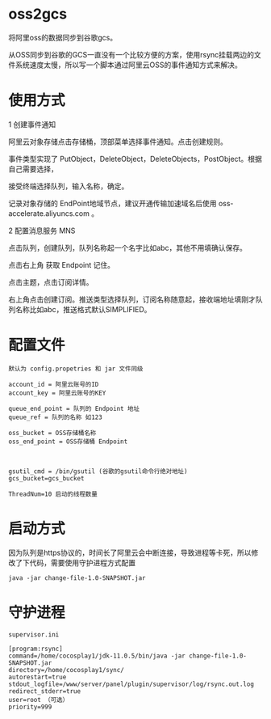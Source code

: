 # oss2gcs
将阿里oss的数据同步到谷歌gcs。

从OSS同步到谷歌的GCS一直没有一个比较方便的方案，使用rsync挂载两边的文件系统速度太慢，所以写一个脚本通过阿里云OSS的事件通知方式来解决。


# 使用方式

1 创建事件通知

阿里云对象存储点击存储桶，顶部菜单选择事件通知。点击创建规则。

事件类型实现了  PutObject，DeleteObject，DeleteObjects，PostObject。根据自己需要选择，

接受终端选择队列，输入名称，确定。

记录对象存储的 EndPoint地域节点，建议开通传输加速域名后使用 oss-accelerate.aliyuncs.com 。

2 配置消息服务 MNS

点击队列，创建队列，队列名称起一个名字比如abc，其他不用填确认保存。

点击右上角 获取 Endpoint 记住。


点击主题，点击订阅详情。

右上角点击创建订阅。推送类型选择队列，订阅名称随意起，接收端地址填刚才队列名称比如abc，推送格式默认SIMPLIFIED。



# 配置文件

~~~
默认为 config.propetries 和 jar 文件同级

account_id = 阿里云账号的ID
account_key = 阿里云账号的KEY

queue_end_point = 队列的 Endpoint 地址
queue_ref = 队列的名称 如123

oss_bucket = OSS存储桶名称
oss_end_point = OSS存储桶 Endpoint



gsutil_cmd = /bin/gsutil (谷歌的gsutil命令行绝对地址)
gcs_bucket=gcs_bucket
        
ThreadNum=10 启动的线程数量
~~~

# 启动方式
因为队列是https协议的，时间长了阿里云会中断连接，导致进程等卡死，所以修改了下代码，需要使用守护进程方式配置
~~~
java -jar change-file-1.0-SNAPSHOT.jar
~~~

# 守护进程


~~~
supervisor.ini

[program:rsync]
command=/home/cocosplay1/jdk-11.0.5/bin/java -jar change-file-1.0-SNAPSHOT.jar
directory=/home/cocosplay1/sync/
autorestart=true
stdout_logfile=/www/server/panel/plugin/supervisor/log/rsync.out.log
redirect_stderr=true
user=root （可选）
priority=999
~~~

